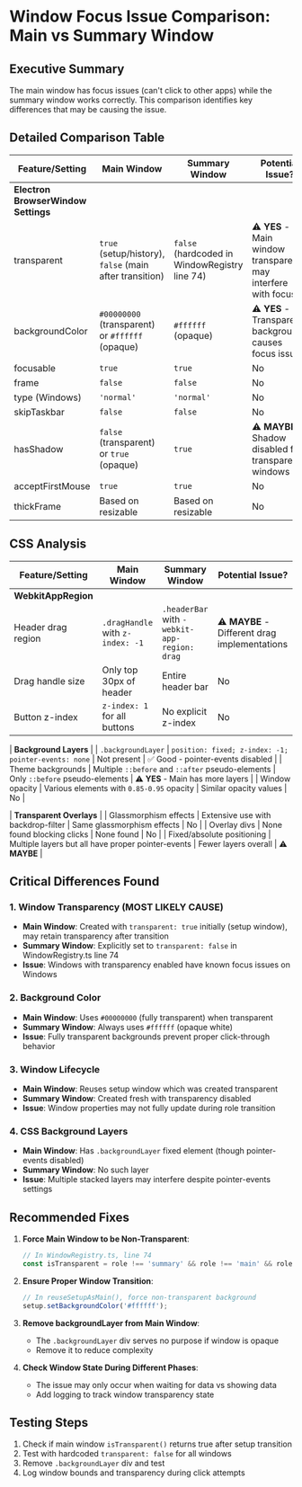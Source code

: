 # Window Focus Issue Comparison: Main vs Summary Window

## Executive Summary
The main window has focus issues (can't click to other apps) while the summary window works correctly. This comparison identifies key differences that may be causing the issue.

## Detailed Comparison Table

| Feature/Setting | Main Window | Summary Window | Potential Issue? |
|-----------------|-------------|----------------|------------------|
| **Electron BrowserWindow Settings** |
| transparent | `true` (setup/history), `false` (main after transition) | `false` (hardcoded in WindowRegistry line 74) | ⚠️ **YES** - Main window transparency may interfere with focus |
| backgroundColor | `#00000000` (transparent) or `#ffffff` (opaque) | `#ffffff` (opaque) | ⚠️ **YES** - Transparent background causes focus issues |
| focusable | `true` | `true` | No |
| frame | `false` | `false` | No |
| type (Windows) | `'normal'` | `'normal'` | No |
| skipTaskbar | `false` | `false` | No |
| hasShadow | `false` (transparent) or `true` (opaque) | `true` | ⚠️ **MAYBE** - Shadow disabled for transparent windows |
| acceptFirstMouse | `true` | `true` | No |
| thickFrame | Based on resizable | Based on resizable | No |

## CSS Analysis

| Feature/Setting | Main Window | Summary Window | Potential Issue? |
|-----------------|-------------|----------------|------------------|
| **WebkitAppRegion** |
| Header drag region | `.dragHandle` with `z-index: -1` | `.headerBar` with `-webkit-app-region: drag` | ⚠️ **MAYBE** - Different drag implementations |
| Drag handle size | Only top 30px of header | Entire header bar | No |
| Button z-index | `z-index: 1` for all buttons | No explicit z-index | No |

| **Background Layers** |
| `.backgroundLayer` | `position: fixed; z-index: -1; pointer-events: none` | Not present | ✅ Good - pointer-events disabled |
| Theme backgrounds | Multiple `::before` and `::after` pseudo-elements | Only `::before` pseudo-elements | ⚠️ **YES** - Main has more layers |
| Window opacity | Various elements with `0.85-0.95` opacity | Similar opacity values | No |

| **Transparent Overlays** |
| Glassmorphism effects | Extensive use with backdrop-filter | Same glassmorphism effects | No |
| Overlay divs | None found blocking clicks | None found | No |
| Fixed/absolute positioning | Multiple layers but all have proper pointer-events | Fewer layers overall | ⚠️ **MAYBE** |

## Critical Differences Found

### 1. **Window Transparency (MOST LIKELY CAUSE)**
- **Main Window**: Created with `transparent: true` initially (setup window), may retain transparency after transition
- **Summary Window**: Explicitly set to `transparent: false` in WindowRegistry.ts line 74
- **Issue**: Windows with transparency enabled have known focus issues on Windows

### 2. **Background Color**
- **Main Window**: Uses `#00000000` (fully transparent) when transparent
- **Summary Window**: Always uses `#ffffff` (opaque white)
- **Issue**: Fully transparent backgrounds prevent proper click-through behavior

### 3. **Window Lifecycle**
- **Main Window**: Reuses setup window which was created transparent
- **Summary Window**: Created fresh with transparency disabled
- **Issue**: Window properties may not fully update during role transition

### 4. **CSS Background Layers**
- **Main Window**: Has `.backgroundLayer` fixed element (though pointer-events disabled)
- **Summary Window**: No such layer
- **Issue**: Multiple stacked layers may interfere despite pointer-events settings

## Recommended Fixes

1. **Force Main Window to be Non-Transparent**:
   ```typescript
   // In WindowRegistry.ts, line 74
   const isTransparent = role !== 'summary' && role !== 'main' && role !== 'setup';
   ```

2. **Ensure Proper Window Transition**:
   ```typescript
   // In reuseSetupAsMain(), force non-transparent background
   setup.setBackgroundColor('#ffffff');
   ```

3. **Remove backgroundLayer from Main Window**:
   - The `.backgroundLayer` div serves no purpose if window is opaque
   - Remove it to reduce complexity

4. **Check Window State During Different Phases**:
   - The issue may only occur when waiting for data vs showing data
   - Add logging to track window transparency state

## Testing Steps

1. Check if main window `isTransparent()` returns true after setup transition
2. Test with hardcoded `transparent: false` for all windows
3. Remove `.backgroundLayer` div and test
4. Log window bounds and transparency during click attempts